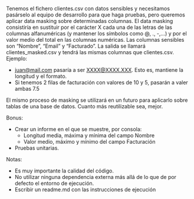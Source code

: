 Tenemos el fichero clientes.csv con datos sensibles y necesitamos pasárselo al equipo de desarrollo para que haga pruebas, pero queremos aplicar data masking sobre determinadas columnas. El data masking consistiría en sustituir por el carácter X cada una de las letras de las columnas alfanuméricas (y mantener los símbolos como @, ., -,…) y por el valor medio del total en las columnas numéricas. Las columnas sensibles son “Nombre”, “Email” y “Facturado”. La salida se llamará clientes_masked.csv y tendrá las mismas columnas que clientes.csv.
Ejemplo:
* juan@mail.com pasaría a ser XXXX@XXXX.XXX. Esto es, mantiene la longitud y el formato.
* Si tenemos 2 filas de facturación con valores de 10 y 5, pasarán a valer ambas 7.5


El mismo proceso de masking se utilizará en un futuro para aplicarlo sobre tablas de una base de datos. Cuanto más reutilizable sea, mejor.

Bonus:

* Crear un informe en el que se muestre, por consola:
    * Longitud media, máxima y mínima del campo Nombre
    * Valor medio, máximo y mínimo del campo Facturación
* Pruebas unitarias.

Notas:

* Es muy importante la calidad del código.
* No utilizar ninguna dependencia externa más allá de lo que de por defecto el entorno de ejecución.
* Escribir un readme.md con las instrucciones de ejecución


